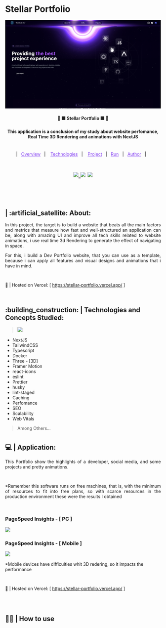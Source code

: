 # Stellar Portfolio

<p align="center">
    <img width="auto" src="./readme_assets/cover.png"/>
</p>

<h4 align="center" >🚀 🟪 Stellar Portfolio 🟪 🚀</h4>

<h4 align="center">
  This application is a conclusion of my study about website perfomance, Real Time 3D Rendering and animations with NextJS
</h4>

#

<p align="center">
  |&nbsp;&nbsp;
  <a style="color: #8a4af3;" href="#project">Overview</a>&nbsp;&nbsp;&nbsp;|&nbsp;&nbsp;&nbsp;
  <a style="color: #8a4af3;" href="#techs">Technologies</a>&nbsp;&nbsp;&nbsp;|&nbsp;&nbsp;&nbsp;
  <a style="color: #8a4af3;" href="#app">Project</a>&nbsp;&nbsp;&nbsp;|&nbsp;&nbsp;
  <a style="color: #8a4af3;" href="#run-project">Run</a>&nbsp;&nbsp;&nbsp;|&nbsp;&nbsp;
  <a style="color: #8a4af3;" href="#author">Author</a>&nbsp;&nbsp;&nbsp;|&nbsp;&nbsp;&nbsp;
</p>

#

<h1 align="center">
  
  <a href="https://github.com/Samuel-Ricardo">
    <img src="https://img.shields.io/static/v1?label=&message=Samuel%20Ricardo&color=black&style=for-the-badge&logo=GITHUB"/>
  </a>

  <a herf="https://www.instagram.com/samuel_ricardo.ex/">
    <img src='https://img.shields.io/static/v1?label=&message=Samuel.ex&color=black&style=for-the-badge&logo=instagram'/> 
  </a>

  <a herf='https://www.linkedin.com/in/samuel-ricardo/'>
    <img src='https://img.shields.io/static/v1?label=&message=Samuel%20Ricardo&color=black&style=for-the-badge&logo=LinkedIn'/> 
  </a>

</h1>

<br>

<p id="project"/>

<br>

<h2>  | :artificial_satellite: About:  </h2>

<p align="justify">
In this project, the target is to build a website that beats all the main factors and metrics that measure how fast and well-structured an application can be, along with amazing UI and improve all tech skills related to website animations, i use real time 3d Rendering to generate the effect of navigating in space.
</p>

<p align="justify">
For this, i build a Dev Portfolio website, that you can use as a template, because i can apply all features and visual designs and animations that i have in mind.
</p>

<br>

📡 | Hosted on Vercel: [ https://stellar-portfolio.vercel.app/ ]

<br>

<h2 id="techs">
  :building_construction: | Technologies and Concepts Studied:
</h2>

> <a href='https://nextjs.org/'> <img width="64px" src="https://cdn.jsdelivr.net/gh/devicons/devicon@latest/icons/nextjs/nextjs-original.svg" /> </a>

- NextJS
- TailwindCSS
- Typescript
- Docker
- Three - [3D]
- Framer Motion
- react-icons
- eslint
- Prettier
- husky
- lint-staged
- Caching
- Perfomance
- SEO
- Scalability
- Web Vitals

> Among Others...

#

<h2 id="app">
  💻 | Application:
</h2>

<p align="justify">
This Portfolio show the highlights of a developer, social media, and some projects and pretty animations.  
</p>

<br>

<p align="justify">
*Remember this software runs on free machines, that is, with the minimum of resources to fit into free plans, so with scarce resources in the production environment these were the results I obtained
</p>

<br/>

### PageSpeed Insights - [ PC ]

 <img width="auto" src="https://media.discordapp.net/attachments/852529276083503134/1187127946226454588/image.png?ex=660dba8e&is=65fb458e&hm=b2416c543ec1105a0f6b88a68695c330687049aa4113efbaae16f0078af70c24&=&format=webp&quality=lossless&width=704&height=396"/>

<br>

### PageSpeed Insights - [ Mobile ]

 <img width="auto" src="https://media.discordapp.net/attachments/852529276083503134/1187128010118287491/image.png?ex=660dba9d&is=65fb459d&hm=53ad2a57f4efc2a0f60d786a5ca4fb38f1250f30415bc53eb3257a34e5081a4b&=&format=webp&quality=lossless&width=704&height=396"/>

<br>

<p>
  *Mobile devices have difficulties whit 3D redering, so it impacts the performance
</p>

<br>

📡 | Hosted on Vercel: [ https://stellar-portfolio.vercel.app/ ]

<br>
<br>

<h2 id="run-project"> 
   👨‍💻 | How to use
</h2>

<br>

<br>
